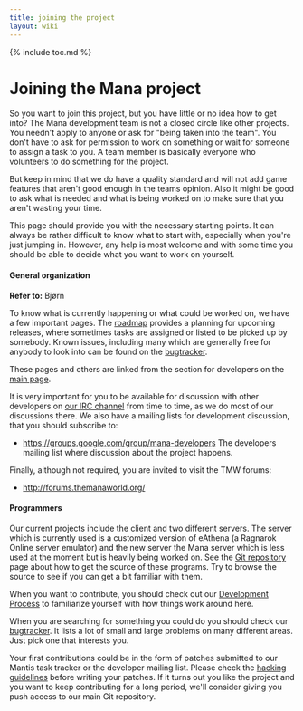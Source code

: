 ```yaml
---
title: joining the project
layout: wiki
---
```

{% include toc.md %}
#  Joining the Mana project

So you want to join this project, but you have little or no idea how to get into? The Mana development team is not a closed circle like other projects. You needn't apply to anyone or ask for "being taken into the team". You don't have to ask for permission to work on something or wait for someone to assign a task to you. A team member is basically everyone who volunteers to do something for the project.

But keep in mind that we do have a quality standard and will not add game features that aren't good enough in the teams opinion. Also it might be good to ask what is needed and what is being worked on to make sure that you aren't wasting your time.

This page should provide you with the necessary starting points. It can always be rather difficult to know what to start with, especially when you're just jumping in. However, any help is most welcome and with some time you should be able to decide what you want to work on yourself.

####  General organization
**Refer to:** Bjørn

To know what is currently happening or what could be worked on, we have a few
important pages. The [roadmap](bugtracker.html) provides a planning for
upcoming releases, where sometimes tasks are assigned or listed to be picked up
by somebody. Known issues, including many which are generally free for anybody
to look into can be found on the [bugtracker](bugtracker.html).

These pages and others are linked from the section for developers on the [main page](index.html).

It is very important for you to be available for discussion with other developers on [our IRC channel](irc.html) from time to time, as we do most of our discussions there. We also have a mailing lists for development discussion, that you should subscribe to:

* https://groups.google.com/group/mana-developers The developers mailing list where discussion about the project happens.

Finally, although not required, you are invited to visit the TMW forums:

* http://forums.themanaworld.org/

####  Programmers

Our current projects include the client and two different servers. The server which is currently used is a customized version of eAthena (a Ragnarok Online server emulator) and the new server the Mana server which is less used at the moment but is heavily being worked on. See the [Git repository](git_repository.html) page about how to get the source of these programs. Try to browse the source to see if you can get a bit familiar with them.

When you want to contribute, you should check out our [Development Process](development_process.html) to familiarize yourself with how things work around here.

When you are searching for something you could do you should check our
[bugtracker](bugtracker.html). It lists a lot of small and large problems on
many different areas. Just pick one that interests you.

Your first contributions could be in the form of patches submitted to our Mantis task tracker or the developer mailing list. Please check the [hacking guidelines](hacking.html) before writing your patches. If it turns out you like the project and you want to keep contributing for a long period, we'll consider giving you push access to our main Git repository.

